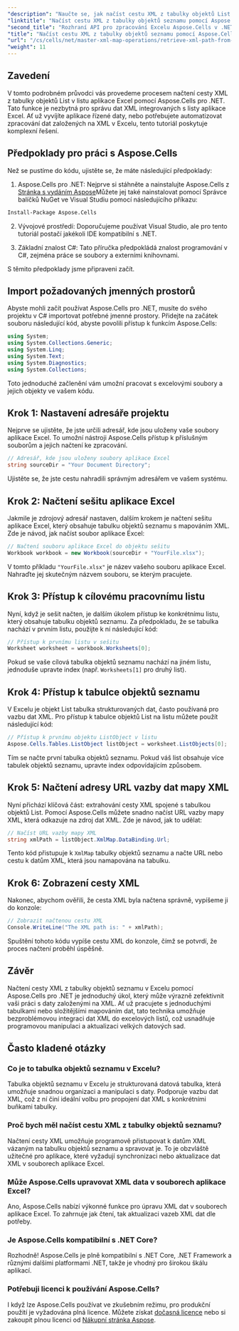 ```yaml
---
"description": "Naučte se, jak načíst cestu XML z tabulky objektů List v listu aplikace Excel pomocí Aspose.Cells pro .NET. Tato komplexní příručka pokrývá všechny kroky."
"linktitle": "Načíst cestu XML z tabulky objektů seznamu pomocí Aspose.Cells"
"second_title": "Rozhraní API pro zpracování Excelu Aspose.Cells v .NET"
"title": "Načíst cestu XML z tabulky objektů seznamu pomocí Aspose.Cells"
"url": "/cs/cells/net/master-xml-map-operations/retrieve-xml-path-from-list-object-table/"
"weight": 11
---
```


## Zavedení

V tomto podrobném průvodci vás provedeme procesem načtení cesty XML z tabulky objektů List v listu aplikace Excel pomocí Aspose.Cells pro .NET. Tato funkce je nezbytná pro správu dat XML integrovaných s listy aplikace Excel. Ať už vyvíjíte aplikace řízené daty, nebo potřebujete automatizovat zpracování dat založených na XML v Excelu, tento tutoriál poskytuje komplexní řešení.

## Předpoklady pro práci s Aspose.Cells

Než se pustíme do kódu, ujistěte se, že máte následující předpoklady:

1. Aspose.Cells pro .NET: Nejprve si stáhněte a nainstalujte Aspose.Cells z [Stránka s vydáním Aspose](https://releases.aspose.com/cells/net/)Můžete jej také nainstalovat pomocí Správce balíčků NuGet ve Visual Studiu pomocí následujícího příkazu:
```bash
Install-Package Aspose.Cells
```

2. Vývojové prostředí: Doporučujeme používat Visual Studio, ale pro tento tutoriál postačí jakékoli IDE kompatibilní s .NET.

3. Základní znalost C#: Tato příručka předpokládá znalost programování v C#, zejména práce se soubory a externími knihovnami.

S těmito předpoklady jsme připraveni začít.

## Import požadovaných jmenných prostorů

Abyste mohli začít používat Aspose.Cells pro .NET, musíte do svého projektu v C# importovat potřebné jmenné prostory. Přidejte na začátek souboru následující kód, abyste povolili přístup k funkcím Aspose.Cells:

```csharp
using System;
using System.Collections.Generic;
using System.Linq;
using System.Text;
using System.Diagnostics;
using System.Collections;
```

Toto jednoduché začlenění vám umožní pracovat s excelovými soubory a jejich objekty ve vašem kódu.

## Krok 1: Nastavení adresáře projektu

Nejprve se ujistěte, že jste určili adresář, kde jsou uloženy vaše soubory aplikace Excel. To umožní nástroji Aspose.Cells přístup k příslušným souborům a jejich načtení ke zpracování.

```csharp
// Adresář, kde jsou uloženy soubory aplikace Excel
string sourceDir = "Your Document Directory";
```

Ujistěte se, že jste cestu nahradili správným adresářem ve vašem systému.

## Krok 2: Načtení sešitu aplikace Excel

Jakmile je zdrojový adresář nastaven, dalším krokem je načtení sešitu aplikace Excel, který obsahuje tabulku objektů seznamu s mapováním XML. Zde je návod, jak načíst soubor aplikace Excel:

```csharp
// Načtení souboru aplikace Excel do objektu sešitu
Workbook workbook = new Workbook(sourceDir + "YourFile.xlsx");
```

V tomto příkladu `"YourFile.xlsx"` je název vašeho souboru aplikace Excel. Nahraďte jej skutečným názvem souboru, se kterým pracujete.

## Krok 3: Přístup k cílovému pracovnímu listu

Nyní, když je sešit načten, je dalším úkolem přístup ke konkrétnímu listu, který obsahuje tabulku objektů seznamu. Za předpokladu, že se tabulka nachází v prvním listu, použijte k ní následující kód:

```csharp
// Přístup k prvnímu listu v sešitu
Worksheet worksheet = workbook.Worksheets[0];
```

Pokud se vaše cílová tabulka objektů seznamu nachází na jiném listu, jednoduše upravte index (např. `Worksheets[1]` pro druhý list).

## Krok 4: Přístup k tabulce objektů seznamu

V Excelu je objekt List tabulka strukturovaných dat, často používaná pro vazbu dat XML. Pro přístup k tabulce objektů List na listu můžete použít následující kód:

```csharp
// Přístup k prvnímu objektu ListObject v listu
Aspose.Cells.Tables.ListObject listObject = worksheet.ListObjects[0];
```

Tím se načte první tabulka objektů seznamu. Pokud váš list obsahuje více tabulek objektů seznamu, upravte index odpovídajícím způsobem.

## Krok 5: Načtení adresy URL vazby dat mapy XML

Nyní přichází klíčová část: extrahování cesty XML spojené s tabulkou objektů List. Pomocí Aspose.Cells můžete snadno načíst URL vazby mapy XML, která odkazuje na zdroj dat XML. Zde je návod, jak to udělat:

```csharp
// Načíst URL vazby mapy XML
string xmlPath = listObject.XmlMap.DataBinding.Url;
```

Tento kód přistupuje k `XmlMap` tabulky objektů seznamu a načte URL nebo cestu k datům XML, která jsou namapována na tabulku.

## Krok 6: Zobrazení cesty XML

Nakonec, abychom ověřili, že cesta XML byla načtena správně, vypíšeme ji do konzole:

```csharp
// Zobrazit načtenou cestu XML
Console.WriteLine("The XML path is: " + xmlPath);
```

Spuštění tohoto kódu vypíše cestu XML do konzole, čímž se potvrdí, že proces načtení proběhl úspěšně.

## Závěr

Načtení cesty XML z tabulky objektů seznamu v Excelu pomocí Aspose.Cells pro .NET je jednoduchý úkol, který může výrazně zefektivnit vaši práci s daty založenými na XML. Ať už pracujete s jednoduchými tabulkami nebo složitějšími mapováním dat, tato technika umožňuje bezproblémovou integraci dat XML do excelových listů, což usnadňuje programovou manipulaci a aktualizaci velkých datových sad.

## Často kladené otázky

### Co je to tabulka objektů seznamu v Excelu?

Tabulka objektů seznamu v Excelu je strukturovaná datová tabulka, která umožňuje snadnou organizaci a manipulaci s daty. Podporuje vazbu dat XML, což z ní činí ideální volbu pro propojení dat XML s konkrétními buňkami tabulky.

### Proč bych měl načíst cestu XML z tabulky objektů seznamu?

Načtení cesty XML umožňuje programově přistupovat k datům XML vázaným na tabulku objektů seznamu a spravovat je. To je obzvláště užitečné pro aplikace, které vyžadují synchronizaci nebo aktualizace dat XML v souborech aplikace Excel.

### Může Aspose.Cells upravovat XML data v souborech aplikace Excel?

Ano, Aspose.Cells nabízí výkonné funkce pro úpravu XML dat v souborech aplikace Excel. To zahrnuje jak čtení, tak aktualizaci vazeb XML dat dle potřeby.

### Je Aspose.Cells kompatibilní s .NET Core?

Rozhodně! Aspose.Cells je plně kompatibilní s .NET Core, .NET Framework a různými dalšími platformami .NET, takže je vhodný pro širokou škálu aplikací.

### Potřebuji licenci k používání Aspose.Cells?

I když lze Aspose.Cells používat ve zkušebním režimu, pro produkční použití je vyžadována plná licence. Můžete získat [dočasná licence](https://purchase.aspose.com/temporary-license/) nebo si zakoupit plnou licenci od [Nákupní stránka Aspose](https://purchase.aspose.com/buy).